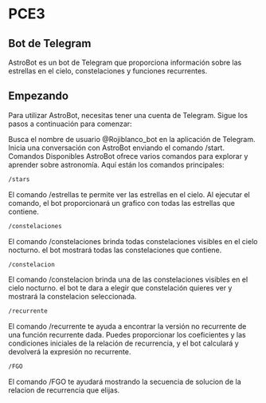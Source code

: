 # PCE3
## Bot de Telegram
AstroBot es un bot de Telegram que proporciona información sobre las estrellas en el cielo, constelaciones y funciones recurrentes.

## Empezando
Para utilizar AstroBot, necesitas tener una cuenta de Telegram. Sigue los pasos a continuación para comenzar:

Busca el nombre de usuario @Rojiblanco_bot en la aplicación de Telegram.
Inicia una conversación con AstroBot enviando el comando /start.
Comandos Disponibles
AstroBot ofrece varios comandos para explorar y aprender sobre astronomía. Aquí están los comandos principales:
```bash
/stars
```
El comando /estrellas te permite ver las estrellas en el cielo. Al ejecutar el comando, el bot proporcionará un grafico con todas las estrellas que contiene.

```bash
/constelaciones
```
El comando /constelaciones brinda todas constelaciones visibles en el cielo nocturno. el bot mostrará todas las constelaciones que contiene.

```bash
/constelacion
```
El comando /constelacion brinda una de las constelaciones visibles en el cielo nocturno. el bot te dara a elegir que constelación quieres ver y mostrará la constelacion seleccionada.

```bash
/recurrente
```
El comando /recurrente te ayuda a encontrar la versión no recurrente de una función recurrente dada. Puedes proporcionar los coeficientes y las condiciones iniciales de la relación de recurrencia, y el bot calculará y devolverá la expresión no recurrente.

```bash
/FGO
```
El comando /FGO te ayudará mostrando la secuencia de solucion de la relacion de recurrencia que elijas.
